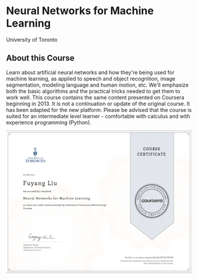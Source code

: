 # Neural Networks for Machine Learning 
University of Toronto

## About this Course
Learn about artificial neural networks and how they're being used for machine learning, as applied to speech and object recognition, image segmentation, modeling language and human motion, etc. We'll emphasize both the basic algorithms and the practical tricks needed to get them to work well. This course contains the same content presented on Coursera beginning in 2013. It is not a continuation or update of the original course. It has been adapted for the new platform. Please be advised that the course is suited for an intermediate level learner - comfortable with calculus and with experience programming (Python).

![certificate](certificate.png)
